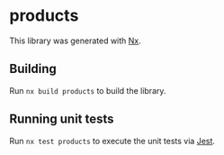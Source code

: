 # products

This library was generated with [Nx](https://nx.dev).



## Building

Run `nx build products` to build the library.





## Running unit tests

Run `nx test products` to execute the unit tests via [Jest](https://jestjs.io).


